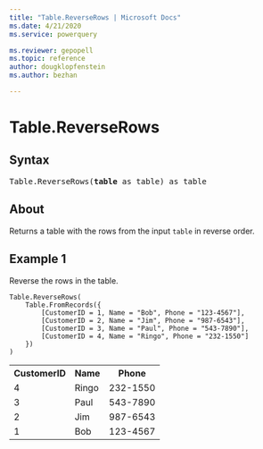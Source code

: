 ```yaml
---
title: "Table.ReverseRows | Microsoft Docs"
ms.date: 4/21/2020
ms.service: powerquery

ms.reviewer: gepopell
ms.topic: reference
author: dougklopfenstein
ms.author: bezhan

---
```

# Table.ReverseRows

## Syntax

<pre>
Table.ReverseRows(<b>table</b> as table) as table
</pre>

## About
Returns a table with the rows from the input `table` in reverse order.

## Example 1
Reverse the rows in the table.

```powerquery-m
Table.ReverseRows(
    Table.FromRecords({
        [CustomerID = 1, Name = "Bob", Phone = "123-4567"],
        [CustomerID = 2, Name = "Jim", Phone = "987-6543"],
        [CustomerID = 3, Name = "Paul", Phone = "543-7890"],
        [CustomerID = 4, Name = "Ringo", Phone = "232-1550"]
    })
)
```

<table> <tr> <th>CustomerID</th> <th>Name</th> <th>Phone</th> </tr> <tr> <td>4</td> <td>Ringo</td> <td>232-1550</td> </tr> <tr> <td>3</td> <td>Paul</td> <td>543-7890</td> </tr> <tr> <td>2</td> <td>Jim</td> <td>987-6543</td> </tr> <tr> <td>1</td> <td>Bob</td> <td>123-4567</td> </tr> </table>

